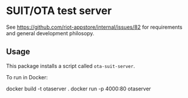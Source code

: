 # SUIT/OTA test server

See https://github.com/riot-appstore/internal/issues/82 for requirements and
general development philosopy.

## Usage

This package installs a script called `ota-suit-server`.

To run in Docker:

docker build -t otaserver .
docker run -p 4000:80 otaserver
